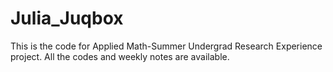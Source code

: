 # Julia_Juqbox
This is the code for Applied Math-Summer Undergrad Research Experience project. All the codes and weekly notes are available.
